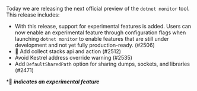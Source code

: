 Today we are releasing the next official preview of the `dotnet monitor` tool. This release includes:

- With this release, support for experimental features is added. Users can now enable an experimental feature through configuration flags when launching `dotnet monitor` to enable features that are still under development and not yet fully production-ready. (#2506)
- 🔬 Add collect stacks api and action (#2512)
- Avoid Kestrel address override warning (#2535)
- Add `DefaultSharedPath` option for sharing dumps, sockets, and libraries (#2471)

\*🔬 **_indicates an experimental feature_**